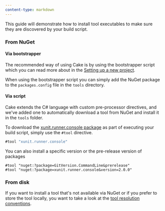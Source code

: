 ```yaml
---
content-type: markdown
---
```


This guide will demonstrate how to install tool executables to make sure 
they are discovered by your build script.

### From NuGet

#### Via bootstrapper

The recommended way of using Cake is by using the bootstrapper script which you can
read more about in the [Setting up a new project](docs://tutorials/setting-up-a-new-project).  

When using the bootstrapper script you can simply add the NuGet package to the 
`packages.config` file in the `tools` directory.

#### Via script

Cake extends the C# language with custom pre-processor directives, and we've added one 
to automatically download a tool from NuGet and install it in the `tools` folder.

To download the [xunit.runner.console package](https://www.nuget.org/packages/xunit.runner.console) 
as part of executing your build script, simply use the `#tool` directive.

```csharp
#tool "xunit.runner.console"
```

You can also install a specific version or the pre-release version of packages

```
#tool "nuget:?package=GitVersion.CommandLine&prerelease"
#tool "nuget:?package=xunit.runner.console&version=2.0.0"
```

### From disk

If you want to install a tool that's not available via NuGet or if you prefer to store 
the tool locally, you want to take a look at the 
[tool resolution conventions](docs://tools/tool-resolution).
